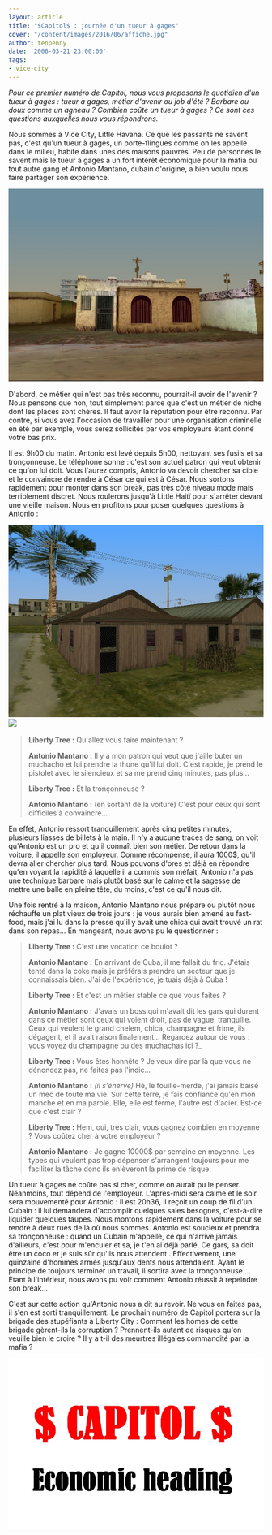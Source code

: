 ```yaml
---
layout: article
title: "$Capitol$ : journée d'un tueur à gages"
cover: "/content/images/2016/06/affiche.jpg"
author: tenpenny
date: '2006-03-21 23:00:00'
tags:
- vice-city
---
```


_Pour ce premier numéro de Capitol, nous vous proposons le quotidien d'un tueur à gages : tueur à gages, métier d'avenir ou job d'été ? Barbare ou doux comme un agneau ? Combien coûte un tueur à gages ? Ce sont ces questions auxquelles nous vous répondrons._

Nous sommes à Vice City, Little Havana. Ce que les passants ne savent pas, c'est qu'un tueur à gages, un porte-flingues comme on les appelle dans le milieu, habite dans unes des maisons pauvres. Peu de personnes le savent mais le tueur à gages a un fort intérêt économique pour la mafia ou tout autre gang et Antonio Mantano, cubain d'origine, a bien voulu nous faire partager son expérience.

![](/content/images/2005/01/barque2.jpg)

D'abord, ce métier qui n'est pas très reconnu, pourrait-il avoir de l'avenir ? Nous pensons que non, tout simplement parce que c'est un métier de niche dont les places sont chères. Il faut avoir la réputation pour être reconnu. Par contre, si vous avez l'occasion de travailler pour une organisation criminelle en été par exemple, vous serez sollicités par vos employeurs étant donné votre bas prix.

Il est 9h00 du matin. Antonio est levé depuis 5h00, nettoyant ses fusils et sa tronçonneuse. Le téléphone sonne : c'est son actuel patron qui veut obtenir ce qu'on lui doit. Vous l'aurez compris, Antonio va devoir chercher sa cible et le convaincre de rendre à César ce qui est à César. Nous sortons rapidement pour monter dans son break, pas très côté niveau mode mais terriblement discret. Nous roulerons jusqu'à Little Haitï pour s'arrêter devant une vieille maison. Nous en profitons pour poser quelques questions à Antonio :

![](/content/images/2005/01/baraque1.jpg)
![](/content/images/2005/01/perenial_0.jpg)

> **Liberty Tree :** Qu'allez vous faire maintenant ?
> 
> **Antonio Mantano :** Il y a mon patron qui veut que j'aille buter un muchacho et lui prendre la thune qu'il lui doit. C'est rapide, je prend le pistolet avec le silencieux et sa me prend cinq minutes, pas plus...
> 
> **Liberty Tree :** Et la tronçonneuse ?
> 
> **Antonio Mantano :** (en sortant de la voiture) C'est pour ceux qui sont difficiles à convaincre...

En effet, Antonio ressort tranquillement après cinq petites minutes, plusieurs liasses de billets à la main. Il n'y a aucune traces de sang, on voit qu'Antonio est un pro et qu'il connaît bien son métier. De retour dans la voiture, il appelle son employeur. Comme récompense, il aura 1000$, qu'il devra aller chercher plus tard. Nous pouvons d'ores et déjà en répondre qu'en voyant la rapidité à laquelle il a commis son méfait, Antonio n'a pas une technique barbare mais plutôt basé sur le calme et la sagesse de mettre une balle en pleine tête, du moins, c'est ce qu'il nous dit.

Une fois rentré à la maison, Antonio Mantano nous prépare ou plutôt nous réchauffe un plat vieux de trois jours : je vous aurais bien amené au fast-food, mais j'ai lu dans la presse qu'il y avait une chica qui avait trouvé un rat dans son repas... En mangeant, nous avons pu le questionner :

> **Liberty Tree :** C'est une vocation ce boulot ?
> 
> **Antonio Mantano :** En arrivant de Cuba, il me fallait du fric. J'étais tenté dans la coke mais je préférais prendre un secteur que je connaissais bien. J'ai de l'expérience, je tuais déjà à Cuba !
> 
> **Liberty Tree :** Et c'est un métier stable ce que vous faites ?
> 
> **Antonio Mantano :** J'avais un boss qui m'avait dit les gars qui durent dans ce métier sont ceux qui volent droit, pas de vague, tranquille. Ceux qui veulent le grand chelem, chica, champagne et frime, ils dégagent, et il avait raison finalement... Regardez autour de vous : vous voyez du champagne ou des muchachas ici ?\_
> 
> **Liberty Tree :** Vous êtes honnête ? Je veux dire par là que vous ne dénoncez pas, ne faites pas l'indic...
> 
> **Antonio Mantano :** _(il s'énerve)_ Hé, le fouille-merde, j'ai jamais baisé un mec de toute ma vie. Sur cette terre, je fais confiance qu'en mon manche et en ma parole. Elle, elle est ferme, l'autre est d'acier. Est-ce que c'est clair ?
> 
> **Liberty Tree :** Hem, oui, très clair, vous gagnez combien en moyenne ? Vous coûtez cher à votre employeur ?
> 
> **Antonio Mantano :** Je gagne 10000$ par semaine en moyenne. Les types qui veulent pas trop dépenser s'arrangent toujours pour me faciliter la tâche donc ils enlèveront la prime de risque.

Un tueur à gages ne coûte pas si cher, comme on aurait pu le penser. Néanmoins, tout dépend de l'employeur. L'après-midi sera calme et le soir sera mouvementé pour Antonio : Il est 20h36, il reçoit un coup de fil d'un Cubain : il lui demandera d'accomplir quelques sales besognes, c'est-à-dire liquider quelques taupes. Nous montons rapidement dans la voiture pour se rendre à deux rues de là où nous sommes. Antonio est soucieux et prendra sa tronçonneuse : quand un Cubain m'appelle, ce qui n'arrive jamais d'ailleurs, c'est pour m'enculer et sa, je t'en ai déjà parlé. Ce gars, sa doit être un coco et je suis sûr qu'ils nous attendent . Effectivement, une quinzaine d'hommes armés jusqu'aux dents nous attendaient. Ayant le principe de toujours terminer un travail, il sortira avec la tronçonneuse.... Etant à l'intérieur, nous avons pu voir comment Antonio réussit à repeindre son break...

C'est sur cette action qu'Antonio nous a dit au revoir. Ne vous en faites pas, il s'en est sorti tranquillement. Le prochain numéro de Capitol portera sur la brigade des stupéfiants à Liberty City : Comment les homes de cette brigade gèrent-ils la corruption ? Prennent-ils autant de risques qu'on veuille bien le croire ? Il y a t-il des meurtres illégales commandité par la mafia ?

![](/content/images/2005/01/affiche.jpg)

<!--kg-card-end: markdown-->

